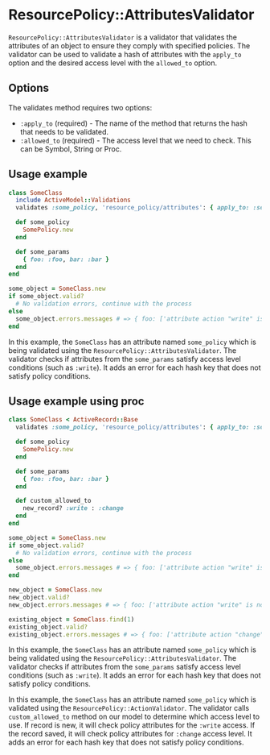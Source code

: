 # ResourcePolicy::AttributesValidator

`ResourcePolicy::AttributesValidator` is a validator that validates the attributes of an object to ensure they comply with specified policies. The validator can be used to validate a hash of attributes with the `apply_to` option and the desired access level with the `allowed_to` option.

## Options

The validates method requires two options:

- `:apply_to` (required) - The name of the method that returns the hash that needs to be validated.
- `:allowed_to` (required) - The access level that we need to check. This can be Symbol, String or Proc.

## Usage example

```ruby
class SomeClass
  include ActiveModel::Validations
  validates :some_policy, 'resource_policy/attributes': { apply_to: :some_params, allowed_to: :write }

  def some_policy
    SomePolicy.new
  end

  def some_params
    { foo: :foo, bar: :bar }
  end
end

some_object = SomeClass.new
if some_object.valid?
  # No validation errors, continue with the process
else
  some_object.errors.messages # => { foo: ['attribute action "write" is not allowed'], bar: ['attribute action "write" is not allowed'] }
end
```

In this example, the `SomeClass` has an attribute named `some_policy` which is being validated using the `ResourcePolicy::AttributesValidator`. The validator checks if attributes from the `some_params` satisfy access level conditions (such as `:write`). It adds an error for each hash key that does not satisfy policy conditions.

## Usage example using proc

```ruby
class SomeClass < ActiveRecord::Base
  validates :some_policy, 'resource_policy/attributes': { apply_to: :some_params, allowed_to: -> { custom_allowed_to } }

  def some_policy
    SomePolicy.new
  end

  def some_params
    { foo: :foo, bar: :bar }
  end

  def custom_allowed_to
    new_record? :write : :change
  end
end

some_object = SomeClass.new
if some_object.valid?
  # No validation errors, continue with the process
else
  some_object.errors.messages # => { foo: ['attribute action "write" is not allowed'], bar: ['attribute action "write" is not allowed'] }
end

new_object = SomeClass.new
new_object.valid?
new_object.errors.messages # => { foo: ['attribute action "write" is not allowed'], bar: ['attribute action "write" is not allowed'] }

existing_object = SomeClass.find(1)
existing_object.valid?
existing_object.errors.messages # => { foo: ['attribute action "change" is not allowed'], bar: ['attribute action "change" is not allowed'] }
```

In this example, the `SomeClass` has an attribute named `some_policy` which is being validated using the `ResourcePolicy::AttributesValidator`. The validator checks if attributes from the `some_params` satisfy access level conditions (such as `:write`). It adds an error for each hash key that does not satisfy policy conditions.

In this example, the `SomeClass` has an attribute named `some_policy` which is validated using the `ResourcePolicy::ActionValidator`. The validator calls `custom_allowed_to` method on our model to determine which access level to use. If record is new, it will check policy attributes for the `:write` access. If the record saved, it will check policy attributes for `:change` access level. It adds an error for each hash key that does not satisfy policy conditions.
